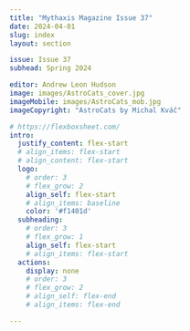 ```yaml
---
title: "Mythaxis Magazine Issue 37"
date: 2024-04-01
slug: index
layout: section

issue: Issue 37
subhead: Spring 2024

editor: Andrew Leon Hudson
image: images/AstroCats_cover.jpg
imageMobile: images/AstroCats_mob.jpg
imageCopyright: "AstroCats by Michal Kváč"

# https://flexboxsheet.com/
intro:
  justify_content: flex-start
  # align_items: flex-start
  # align_content: flex-start
  logo:
    # order: 3
    # flex_grow: 2
    align_self: flex-start
    # align_items: baseline
    color: '#f1401d'
  subheading:
    # order: 3
    # flex_grow: 1
    align_self: flex-start
    # align_items: flex-start
  actions:
    display: none
    # order: 3
    # flex_grow: 2
    # align_self: flex-end
    # align_items: flex-end

---
```


